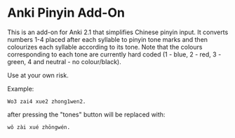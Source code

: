 # Anki Pinyin Add-On

This is an add-on for Anki 2.1 that simplifies Chinese pinyin input. It converts
numbers 1-4 placed after each syllable to pinyin tone marks and then colourizes
each syllable according to its tone. Note that the colours corresponding to each tone
are currently hard coded (1 - blue, 2 - red, 3 - green, 4 and neutral - no colour/black).

Use at your own risk.

Example:

```
Wo3 zai4 xue2 zhong1wen2.
```

after pressing the "tones" button will be replaced with:

```
wǒ zài xué zhōngwén.
```
